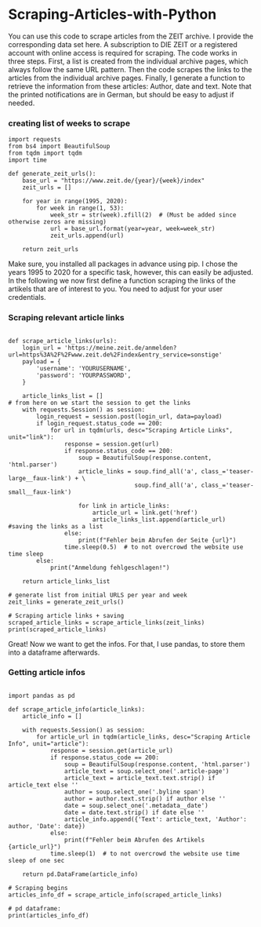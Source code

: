 # Scraping-Articles-with-Python
You can use this code to scrape articles from the ZEIT archive. I provide the corresponding data set here.
A subscription to DIE ZEIT or a registered account with online access is required for scraping. The code works in three steps. First, a list is created from the individual archive pages, which always follow the same URL pattern. Then the code scrapes the links to the articles from the individual archive pages. Finally, I generate a function to retrieve the information from these articles: Author, date and text. Note that the printed notifications are in German, but should be easy to adjust if needed.

### creating list of weeks to scrape
```
import requests
from bs4 import BeautifulSoup
from tqdm import tqdm
import time

def generate_zeit_urls():
    base_url = "https://www.zeit.de/{year}/{week}/index"
    zeit_urls = []

    for year in range(1995, 2020):
        for week in range(1, 53):
            week_str = str(week).zfill(2)  # (Must be added since otherwise zeros are missing)
            url = base_url.format(year=year, week=week_str)
            zeit_urls.append(url)

    return zeit_urls

```
Make sure, you installed all packages in advance using pip. I chose the years 1995 to 2020 for a specific task, however, this can easily be adjusted. In the following we now first define a function scraping the links of the artikels that are of interest to you. You need to adjust for your user credentials.
### Scraping relevant article links

```

def scrape_article_links(urls):
    login_url = 'https://meine.zeit.de/anmelden?url=https%3A%2F%2Fwww.zeit.de%2Findex&entry_service=sonstige'
    payload = {
        'username': 'YOURUSERNAME',
        'password': 'YOURPASSWORD',
    }

    article_links_list = []
# from here on we start the session to get the links
    with requests.Session() as session:
        login_request = session.post(login_url, data=payload)
        if login_request.status_code == 200:
            for url in tqdm(urls, desc="Scraping Article Links", unit="link"):
                response = session.get(url)
                if response.status_code == 200:
                    soup = BeautifulSoup(response.content, 'html.parser')
                    article_links = soup.find_all('a', class_='teaser-large__faux-link') + \
                                    soup.find_all('a', class_='teaser-small__faux-link')

                    for link in article_links:
                        article_url = link.get('href')
                        article_links_list.append(article_url)  #saving the links as a list
                else:
                    print(f"Fehler beim Abrufen der Seite {url}")
                time.sleep(0.5)  # to not overcrowd the website use time sleep 
        else:
            print("Anmeldung fehlgeschlagen!")

    return article_links_list

# generate list from initial URLS per year and week
zeit_links = generate_zeit_urls()

# Scraping article links + saving
scraped_article_links = scrape_article_links(zeit_links)
print(scraped_article_links)

```
Great! Now we want to get the infos. For that, I use pandas, to store them into a dataframe afterwards.

### Getting article infos
```

import pandas as pd

def scrape_article_info(article_links):
    article_info = []

    with requests.Session() as session:
        for article_url in tqdm(article_links, desc="Scraping Article Info", unit="article"):
            response = session.get(article_url)
            if response.status_code == 200:
                soup = BeautifulSoup(response.content, 'html.parser')
                article_text = soup.select_one('.article-page')
                article_text = article_text.text.strip() if article_text else ''
                author = soup.select_one('.byline span')
                author = author.text.strip() if author else ''
                date = soup.select_one('.metadata__date')
                date = date.text.strip() if date else ''
                article_info.append({'Text': article_text, 'Author': author, 'Date': date})
            else:
                print(f"Fehler beim Abrufen des Artikels {article_url}")
            time.sleep(1)  # to not overcrowd the website use time sleep of one sec

    return pd.DataFrame(article_info)

# Scraping begins 
articles_info_df = scrape_article_info(scraped_article_links)

# pd dataframe:
print(articles_info_df)

```
